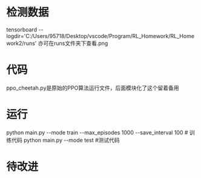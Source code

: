 # 检测数据
tensorboard --logdir='C:/Users/95718/Desktop/vscode/Program/RL_Homework/RL_Homework2/runs'
亦可在runs文件夹下查看.png

# 代码
ppo_cheetah.py是原始的PPO算法运行文件，后面模块化了这个留着备用

# 运行
python main.py --mode train --max_episodes 1000 --save_interval 100 # 训练代码
python main.py --mode test #测试代码

# 待改进
